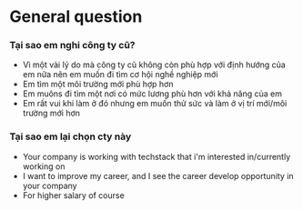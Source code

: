 # General question
### Tại sao em nghi công ty cũ?
- Vì một vài lý do mà công ty cũ không còn phù hợp với định hướng của em nữa nên em muốn đi tìm cơ hội nghề nghiệp mới
- Em tìm một môi trường mới phù hợp hơn
- Em muôns đi tìm một nơi có mức lương phù hơn với khả năng của em
- Em rất vui khi làm ở đó nhưng em muốn thử sức và làm ở vị trí mới/môi trường mới hơn

### Tại sao em lại chọn cty này
- Your company is working with techstack that i'm interested in/currently working on
- I want to improve my career, and I see the career develop opportunity in your company
- For higher salary of course
